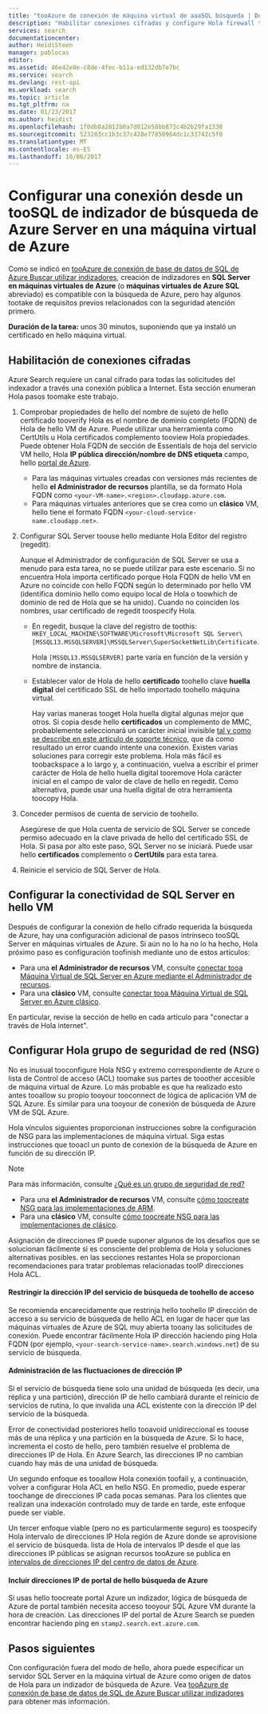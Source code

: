 ```yaml
---
title: "tooAzure de conexión de máquina virtual de aaaSQL búsqueda | Documentos de Microsoft"
description: "Habilitar conexiones cifradas y configure Hola firewall tooallow conexiones tooSQL Server en una máquina virtual Azure (VM) de un indizador de búsqueda de Azure."
services: search
documentationcenter: 
author: HeidiSteen
manager: pablocas
editor: 
ms.assetid: 46e42e0e-c8de-4fec-b11a-ed132db7e7bc
ms.service: search
ms.devlang: rest-api
ms.workload: search
ms.topic: article
ms.tgt_pltfrm: na
ms.date: 01/23/2017
ms.author: heidist
ms.openlocfilehash: 1f0db8a2812b0a7d012e58bb873c4b2b29fa1338
ms.sourcegitcommit: 523283cc1b3c37c428e77850964dc1c33742c5f0
ms.translationtype: MT
ms.contentlocale: es-ES
ms.lasthandoff: 10/06/2017
---
```

# <a name="configure-a-connection-from-an-azure-search-indexer-toosql-server-on-an-azure-vm"></a>Configurar una conexión desde un tooSQL de indizador de búsqueda de Azure Server en una máquina virtual de Azure
Como se indicó en [tooAzure de conexión de base de datos de SQL de Azure Buscar utilizar indizadores](search-howto-connecting-azure-sql-database-to-azure-search-using-indexers.md#faq), creación de indizadores en **SQL Server en máquinas virtuales de Azure** (o **máquinas virtuales de Azure SQL** abreviado) es compatible con la búsqueda de Azure, pero hay algunos tootake de requisitos previos relacionados con la seguridad atención primero. 

**Duración de la tarea:** unos 30 minutos, suponiendo que ya instaló un certificado en hello máquina virtual.

## <a name="enable-encrypted-connections"></a>Habilitación de conexiones cifradas
Azure Search requiere un canal cifrado para todas las solicitudes del indexador a través una conexión pública a Internet. Esta sección enumeran Hola pasos toomake este trabajo.

1. Comprobar propiedades de hello del nombre de sujeto de hello certificado tooverify Hola es el nombre de dominio completo (FQDN) de Hola de hello VM de Azure. Puede utilizar una herramienta como CertUtils u Hola certificados complemento tooview Hola propiedades. Puede obtener Hola FQDN de sección de Essentials de hoja del servicio VM hello, Hola **IP pública dirección/nombre de DNS etiqueta** campo, hello [portal de Azure](https://portal.azure.com/).
   
   * Para las máquinas virtuales creadas con versiones más recientes de hello **el Administrador de recursos** plantilla, se da formato Hola FQDN como `<your-VM-name>.<region>.cloudapp.azure.com`. 
   * Para máquinas virtuales anteriores que se crea como un **clásico** VM, hello tiene el formato FQDN `<your-cloud-service-name.cloudapp.net>`. 
2. Configurar SQL Server toouse hello mediante Hola Editor del registro (regedit). 
   
    Aunque el Administrador de configuración de SQL Server se usa a menudo para esta tarea, no se puede utilizar para este escenario. Si no encuentra Hola importa certificado porque Hola FQDN de hello VM en Azure no coincide con hello FQDN según lo determinado por hello VM (identifica dominio hello como equipo local de Hola o toowhich de dominio de red de Hola que se ha unido). Cuando no coinciden los nombres, usar certificado de regedit toospecify Hola.
   
   * En regedit, busque la clave del registro de toothis: `HKEY_LOCAL_MACHINE\SOFTWARE\Microsoft\Microsoft SQL Server\[MSSQL13.MSSQLSERVER]\MSSQLServer\SuperSocketNetLib\Certificate`.
     
     Hola `[MSSQL13.MSSQLSERVER]` parte varía en función de la versión y nombre de instancia. 
   * Establecer valor de Hola de hello **certificado** toohello clave **huella digital** del certificado SSL de hello importado toohello máquina virtual.
     
     Hay varias maneras tooget Hola huella digital algunas mejor que otros. Si copia desde hello **certificados** un complemento de MMC, probablemente seleccionará un carácter inicial invisible [tal y como se describe en este artículo de soporte técnico](https://support.microsoft.com/kb/2023869/), que da como resultado un error cuando intente una conexión. Existen varias soluciones para corregir este problema. Hola más fácil es toobackspace a lo largo y, a continuación, vuelva a escribir el primer carácter de Hola de hello huella digital tooremove Hola carácter inicial en el campo de valor de clave de hello en regedit. Como alternativa, puede usar una huella digital de otra herramienta toocopy Hola.
3. Conceder permisos de cuenta de servicio de toohello. 
   
    Asegúrese de que Hola cuenta de servicio de SQL Server se concede permiso adecuado en la clave privada de hello del certificado SSL de Hola. Si pasa por alto este paso, SQL Server no se iniciará. Puede usar hello **certificados** complemento o **CertUtils** para esta tarea.
4. Reinicie el servicio de SQL Server de Hola.

## <a name="configure-sql-server-connectivity-in-hello-vm"></a>Configurar la conectividad de SQL Server en hello VM
Después de configurar la conexión de hello cifrado requerida la búsqueda de Azure, hay una configuración adicional de pasos intrínseco tooSQL Server en máquinas virtuales de Azure. Si aún no lo ha no lo ha hecho, Hola próximo paso es configuración toofinish mediante uno de estos artículos:

* Para una **el Administrador de recursos** VM, consulte [conectar tooa Máquina Virtual de SQL Server en Azure mediante el Administrador de recursos](../virtual-machines/windows/sql/virtual-machines-windows-sql-connect.md). 
* Para una **clásico** VM, consulte [conectar tooa Máquina Virtual de SQL Server en Azure clásico](../virtual-machines/windows/classic/sql-connect.md).

En particular, revise la sección de hello en cada artículo para "conectar a través de Hola internet".

## <a name="configure-hello-network-security-group-nsg"></a>Configurar Hola grupo de seguridad de red (NSG)
No es inusual tooconfigure Hola NSG y extremo correspondiente de Azure o lista de Control de acceso (ACL) toomake sus partes de tooother accesible de máquina virtual de Azure. Lo más probable es que ha realizado esto antes tooallow su propio tooyour tooconnect de lógica de aplicación VM de SQL Azure. Es similar para una tooyour de conexión de búsqueda de Azure VM de SQL Azure. 

Hola vínculos siguientes proporcionan instrucciones sobre la configuración de NSG para las implementaciones de máquina virtual. Siga estas instrucciones que tooacl un punto de conexión de la búsqueda de Azure en función de su dirección IP.

> [!NOTE]
> Para más información, consulte [¿Qué es un grupo de seguridad de red?](../virtual-network/virtual-networks-nsg.md)
> 
> 

* Para una **el Administrador de recursos** VM, consulte [cómo toocreate NSG para las implementaciones de ARM](../virtual-network/virtual-networks-create-nsg-arm-pportal.md). 
* Para una **clásico** VM, consulte [cómo toocreate NSG para las implementaciones de clásico](../virtual-network/virtual-networks-create-nsg-classic-ps.md).

Asignación de direcciones IP puede suponer algunos de los desafíos que se solucionan fácilmente si es consciente del problema de Hola y soluciones alternativas posibles. en las secciones restantes Hola se proporcionan recomendaciones para tratar problemas relacionadas tooIP direcciones Hola ACL.

#### <a name="restrict-access-toohello-search-service-ip-address"></a>Restringir la dirección IP del servicio de búsqueda de toohello de acceso
Se recomienda encarecidamente que restrinja hello toohello IP dirección de acceso a su servicio de búsqueda de hello ACL en lugar de hacer que las máquinas virtuales de Azure de SQL muy abierta tooany las solicitudes de conexión. Puede encontrar fácilmente Hola IP dirección haciendo ping Hola FQDN (por ejemplo, `<your-search-service-name>.search.windows.net`) de su servicio de búsqueda.

#### <a name="managing-ip-address-fluctuations"></a>Administración de las fluctuaciones de dirección IP
Si el servicio de búsqueda tiene solo una unidad de búsqueda (es decir, una réplica y una partición), dirección IP de hello cambiará durante el reinicio de servicios de rutina, lo que invalida una ACL existente con la dirección IP del servicio de la búsqueda.

Error de conectividad posteriores hello tooavoid unidireccional es toouse más de una réplica y una partición en la búsqueda de Azure. Si lo hace, incrementa el costo de hello, pero también resuelve el problema de direcciones IP de Hola. En Azure Search, las direcciones IP no cambian cuando hay más de una unidad de búsqueda.

Un segundo enfoque es tooallow Hola conexión toofail y, a continuación, volver a configurar Hola ACL en hello NSG. En promedio, puede esperar toochange de direcciones IP cada pocas semanas. Para los clientes que realizan una indexación controlado muy de tarde en tarde, este enfoque puede ser viable.

Un tercer enfoque viable (pero no es particularmente seguro) es toospecify Hola intervalo de direcciones IP Hola región de Azure donde se aprovisione el servicio de búsqueda. lista de Hola de intervalos IP desde el que las direcciones IP públicas se asignan recursos tooAzure se publica en [intervalos de direcciones IP del centro de datos de Azure](https://www.microsoft.com/download/details.aspx?id=41653). 

#### <a name="include-hello-azure-search-portal-ip-addresses"></a>Incluir direcciones IP de portal de hello búsqueda de Azure
Si usas hello toocreate portal Azure un indizador, lógica de búsqueda de Azure de portal también necesita acceso tooyour SQL Azure VM durante la hora de creación. Las direcciones IP del portal de Azure Search se pueden encontrar haciendo ping en `stamp2.search.ext.azure.com`.

## <a name="next-steps"></a>Pasos siguientes
Con configuración fuera del modo de hello, ahora puede especificar un servidor SQL Server en la máquina virtual de Azure como origen de datos de Hola para un indizador de búsqueda de Azure. Vea [tooAzure de conexión de base de datos de SQL de Azure Buscar utilizar indizadores](search-howto-connecting-azure-sql-database-to-azure-search-using-indexers.md) para obtener más información.

